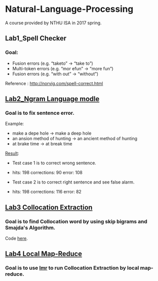# Natural-Language-Processing
A course provided by NTHU ISA in 2017 spring.


## Lab1_Spell Checker
### Goal:
* Fusion errors (e.g. “taketo” → “take to”)
* Multi-token errors (e.g. “mor efun” → “more fun”)
* Fusion errors (e.g. “with out” → “without”)

Reference :  http://norvig.com/spell-correct.html

## [Lab2_Ngram Language modle](./Lab2_Ngram%20Language%20modle/2017-0221%20Week%202%20Lab.pdf)
### Goal is to fix sentence error.
Example:
* make a depe hole  ->	make a deep hole
* an ansion method of hunting -> an ancient method of hunting
* at brake time -> at break time

[Result](./Lab2_Ngram%20Language%20modle/report.txt):
* Test case 1 is to correct wrong sentence.
* hits: 198  corrections: 90  error: 108


* Test case 2 is to correct right sentence and see false alarm.
* hits: 198 corrections: 116  error: 82

## [Lab3 Collocation Extraction](./Lab3_collocationExtraction/2017-0307%20NLP%20Week%204%20Collocation%20Extraction.pdf)
### Goal is to find Collocation word by using skip bigrams and Smajda's Algorithm.
Code [here](./Lab3_collocationExtraction/nlplab_lab03.ipynb).

## [Lab4 Local Map-Reduce](./Lab4_LocalMapReduce/2017-0307%20NLP%20Week%204%20Collocation%20Extraction%20with%20Mapreduce.pdf)
### Goal is to use [lmr](https://github.com/d2207197/local-mapreduce) to run Collocation Extraction by local map-reduce.

